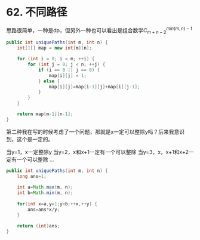 # 62. 不同路径

思路很简单，一种是dp，但另外一种也可以看出是组合数学$C_{m+n-2}^{min(m,n)-1}$

```java
public int uniquePaths(int m, int n) {
    int[][] map = new int[m][n];

    for (int i = 0; i < m; ++i) {
        for (int j = 0; j < n; ++j) {
            if (i == 0 || j == 0) {
                map[i][j] = 1;
            } else {
                map[i][j]=map[i-1][j]+map[i][j-1];
            }
        }
    }

    return map[m-1][n-1];
}
```

第二种我在写的时候考虑了一个问题，那就是x一定可以整除y吗？后来我意识到，这个是一定的。

当y=1，x一定整除y
当y=2，x和x+1一定有一个可以整除
当y=3，x，x+1和x+2一定有一个可以整除
...

```java
public int uniquePaths(int m, int n) {
    long ans=1;
    
    int a=Math.max(m, n);
    int b=Math.min(m, n);
    
    for(int x=a,y=1;y<b;++x,++y) {
        ans=ans*x/y;
    }

    return (int)ans;
}
```

